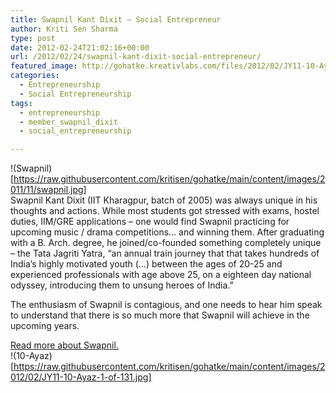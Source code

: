 ```yaml
---
title: Swapnil Kant Dixit – Social Entrepreneur
author: Kriti Sen Sharma
type: post
date: 2012-02-24T21:02:16+00:00
url: /2012/02/24/swapnil-kant-dixit-social-entrepreneur/
featured_image: http://gohatke.kreativlabs.com/files/2012/02/JY11-10-Ayaz-1-of-13-e1331427635133.jpg
categories:
  - Entrepreneurship
  - Social Entrepreneurship
tags:
  - entrepreneurship
  - member_swapnil_dixit
  - social_entrepreneurship

---
```

!(Swapnil)[https://raw.githubusercontent.com/kritisen/gohatke/main/content/images/2011/11/swapnil.jpg]  
Swapnil Kant Dixit (IIT Kharagpur, batch of 2005) was always unique in his thoughts and actions. While most students got stressed with exams, hostel duties, IIM/GRE applications &#8211; one would find Swapnil practicing for upcoming music / drama competitions&#8230; and winning them. After graduating with a B. Arch. degree, he joined/co-founded something completely unique &#8211; the Tata Jagriti Yatra, “an annual train journey that that takes hundreds of India’s highly motivated youth (&#8230;) between the ages of 20-25 and experienced professionals with age above 25, on a eighteen day national odyssey, introducing them to unsung heroes of India.”

The enthusiasm of Swapnil is contagious, and one needs to hear him speak to understand that there is so much more that Swapnil will achieve in the upcoming years.

[Read more about Swapnil.][1]  
!(10-Ayaz)[https://raw.githubusercontent.com/kritisen/gohatke/main/content/images/2012/02/JY11-10-Ayaz-1-of-131.jpg]

 [1]: http://gohatke.kreativlabs.com/tag/member_swapnil_dixit/
 [2]: http://gohatke.kreativlabs.com/files/2012/02/JY11-10-Ayaz-1-of-131.jpg
